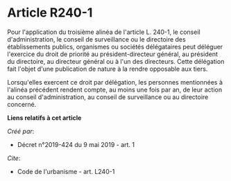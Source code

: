 # Article R240-1

Pour l'application du troisième alinéa de l'article L. 240-1, le conseil d'administration, le conseil de surveillance ou le
directoire des établissements publics, organismes ou sociétés délégataires peut déléguer l'exercice du droit de priorité au
président-directeur général, au président du directoire, au directeur général ou à l'un des directeurs. Cette délégation fait
l'objet d'une publication de nature à la rendre opposable aux tiers. 

Lorsqu'elles exercent ce droit par délégation, les personnes mentionnées à l'alinéa précédent rendent compte, au moins une
fois par an, de leur action au conseil d'administration, au conseil de surveillance ou au directoire concerné.

**Liens relatifs à cet article**

_Créé par_:

  - Décret n°2019-424 du 9 mai 2019 - art. 1

_Cite_:

  - Code de l'urbanisme - art. L240-1

